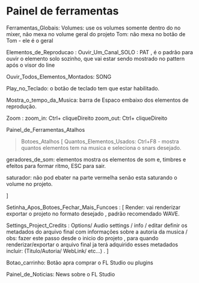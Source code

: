 # Painel de ferramentas

Ferramentas_Globais:
Volumes: use os volumes somente dentro do no mixer, não mexa no volume geral do projeto
Tom: não mexa no botão de Tom - ele é o geral

Elementos_de_Reproducao :
Ouvir_Um_Canal_SOLO : PAT , é o padrão para ouvir o elemento solo sozinho, que vai estar sendo mostrado no pattern após o visor do line

Ouvir_Todos_Elementos_Montados: SONG

Play_no_Teclado: o botão de teclado tem que estar habilitado.

Mostra_o_tempo_da_Musica: barra de Espaco embaixo dos elementos de reprodução.

Zoom :
  zoom_in: Ctrl+ cliqueDireito
  zoom_out: Ctrl+ cliqueDireito


Painel_de_Ferramentas_Atalhos

> Botoes_Atalhos [
  Quantos_Elementos_Usados: Ctrl+F8 - mostra quantos elementos tem na musica e seleciona o snars desejado.

  geradores_de_som: elementos mostra os elementos de som e, timbres e  efeitos para formar ritmo, ESC para sair.

  saturador: não pod ebater na parte vermelha senão esta saturando o volume no projeto.

]

Setinha_Apos_Botoes_Fechar_Mais_Funcoes : [
  Render: vai renderizar exportar o projeto no formato desejado , padrão recomendado WAVE.

  Settings_Project_Credits : Options/ Audio settings / info / editar definir os metadados do arquivo final com informações sobre a autoria da musica / obs: fazer este passo desde o inicio do projeto , para quando renderizar/exportar o arquivo final ja terá adquirido esses metadados incluir: (Titulo/Autoria/ WebLink/ etc...) .
]

Botao_carrinho: Botão apra comprar o FL Studio ou plugins

Painel_de_Noticias: News sobre o FL Studio